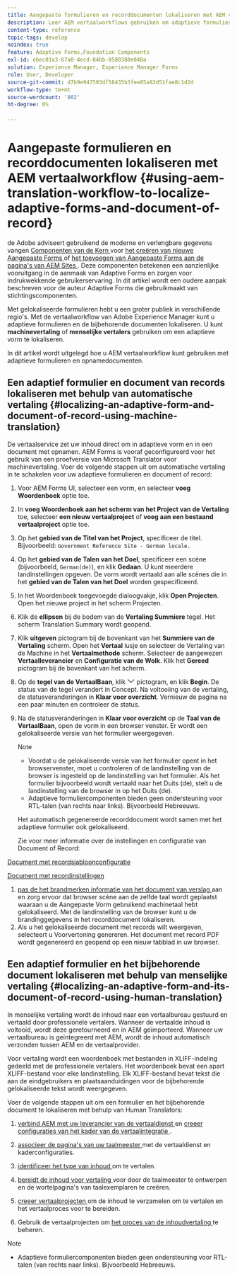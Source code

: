 ```yaml
---
title: Aangepaste formulieren en recorddocumenten lokaliseren met AEM vertaalworkflow
description: Leer AEM vertaalworkflows gebruiken om adaptieve formulieren en recorddocumenten te lokaliseren.
content-type: reference
topic-tags: develop
noindex: true
feature: Adaptive Forms,Foundation Components
exl-id: ebec03a3-67a0-4ecd-84bb-8580388e048a
solution: Experience Manager, Experience Manager Forms
role: User, Developer
source-git-commit: d7b9e947503df58435b3fee85a92d51fae8c1d2d
workflow-type: tm+mt
source-wordcount: '802'
ht-degree: 0%

---
```


# Aangepaste formulieren en recorddocumenten lokaliseren met AEM vertaalworkflow {#using-aem-translation-workflow-to-localize-adaptive-forms-and-document-of-record}

<span class="preview"> de Adobe adviseert gebruikend de moderne en verlengbare gegevens vangen [ Componenten van de Kern ](https://experienceleague.adobe.com/docs/experience-manager-core-components/using/adaptive-forms/introduction.html) voor [ het creëren van nieuwe Aangepaste Forms ](/help/forms/using/create-an-adaptive-form-core-components.md) of [ het toevoegen van Aangepaste Forms aan de pagina&#39;s van AEM Sites ](/help/forms/using/create-or-add-an-adaptive-form-to-aem-sites-page.md). Deze componenten betekenen een aanzienlijke vooruitgang in de aanmaak van Adaptive Forms en zorgen voor indrukwekkende gebruikerservaring. In dit artikel wordt een oudere aanpak beschreven voor de auteur Adaptive Forms die gebruikmaakt van stichtingscomponenten. </span>

Met gelokaliseerde formulieren hebt u een groter publiek in verschillende regio&#39;s. Met de vertaalworkflow van Adobe Experience Manager kunt u adaptieve formulieren en de bijbehorende documenten lokaliseren. U kunt **machinevertaling** of **menselijke vertalers** gebruiken om een adaptieve vorm te lokaliseren.

In dit artikel wordt uitgelegd hoe u AEM vertaalworkflow kunt gebruiken met adaptieve formulieren en opnamedocumenten.

## Een adaptief formulier en document van records lokaliseren met behulp van automatische vertaling {#localizing-an-adaptive-form-and-document-of-record-using-machine-translation}

De vertaalservice zet uw inhoud direct om in adaptieve vorm en in een document met opnamen. AEM Forms is vooraf geconfigureerd voor het gebruik van een proefversie van Microsoft Translator voor machinevertaling. Voer de volgende stappen uit om automatische vertaling in te schakelen voor uw adaptieve formulieren en document of record:

1. Voor AEM Forms UI, selecteer een vorm, en selecteer **voeg Woordenboek** optie toe.
1. In **voeg Woordenboek aan het scherm van het Project van de Vertaling** toe, selecteer **een nieuw vertaalproject** of **voeg aan een bestaand vertaalproject** optie toe.
1. Op het **gebied van de Titel van het Project**, specificeer de titel. Bijvoorbeeld: `Government Reference Site - German locale.`
1. Op het **gebied van de Talen van het Doel**, specificeer een scène (bijvoorbeeld, `German(de)`), en klik **Gedaan**. U kunt meerdere landinstellingen opgeven. De vorm wordt vertaald aan alle scènes die in het **gebied van de Talen van het Doel** worden gespecificeerd.
1. In het Woordenboek toegevoegde dialoogvakje, klik **Open Projecten**. Open het nieuwe project in het scherm Projecten.
1. Klik de **ellipsen** bij de bodem van de **Vertaling Summiere** tegel. Het scherm Translation Summary wordt geopend.
1. Klik **uitgeven** pictogram bij de bovenkant van het **Summiere van de Vertaling** scherm. Open het **Vertaal** lusje en selecteer de Vertaling van de Machine in het **Vertaalmethode** scherm. Selecteer de aangewezen **Vertaalleverancier** en **Configuratie van de Wolk**. Klik het **Gereed** pictogram bij de bovenkant van het scherm.
1. Op de **tegel van de VertaalBaan**, klik ![ aem62forms_downarrow ](assets/aem62forms_downarrow.png) pictogram, en klik **Begin**. De status van de tegel verandert in Concept. Na voltooiing van de vertaling, de statusveranderingen in **Klaar voor overzicht**. Vernieuw de pagina na een paar minuten en controleer de status.
1. Na de statusveranderingen in **Klaar voor overzicht** op de **Taal van de VertaalBaan**, open de vorm in een browser venster. Er wordt een gelokaliseerde versie van het formulier weergegeven.

   >[!NOTE]
   >
   >* Voordat u de gelokaliseerde versie van het formulier opent in het browservenster, moet u controleren of de landinstelling van de browser is ingesteld op de landinstelling van het formulier. Als het formulier bijvoorbeeld wordt vertaald naar het Duits (de), stelt u de landinstelling van de browser in op het Duits (de).
   >* Adaptieve formuliercomponenten bieden geen ondersteuning voor RTL-talen (van rechts naar links). Bijvoorbeeld Hebreeuws.

   Het automatisch gegenereerde recorddocument wordt samen met het adaptieve formulier ook gelokaliseerd.

   Zie voor meer informatie over de instellingen en configuratie van Document of Record:

[Document met recordsjabloonconfiguratie](/help/forms/using/generate-document-of-record-for-non-xfa-based-adaptive-forms.md#p-document-of-record-template-configuration-p)

[Document met recordinstellingen](/help/forms/using/generate-document-of-record-for-non-xfa-based-adaptive-forms.md#p-document-of-record-settings-p)

1. [ pas de het brandmerken informatie van het document van verslag ](/help/forms/using/generate-document-of-record-for-non-xfa-based-adaptive-forms.md) aan en zorg ervoor dat browser scène aan de zelfde taal wordt geplaatst waaraan u de Aangepaste Vorm gebruikend machinetaal hebt gelokaliseerd. Met de landinstelling van de browser kunt u de brandinggegevens in het recorddocument lokaliseren.
1. Als u het gelokaliseerde document met records wilt weergeven, selecteert u Voorvertoning genereren. Het document met record PDF wordt gegenereerd en geopend op een nieuw tabblad in uw browser.

## Een adaptief formulier en het bijbehorende document lokaliseren met behulp van menselijke vertaling {#localizing-an-adaptive-form-and-its-document-of-record-using-human-translation}

In menselijke vertaling wordt de inhoud naar een vertaalbureau gestuurd en vertaald door professionele vertalers. Wanneer de vertaalde inhoud is voltooid, wordt deze geretourneerd en in AEM geïmporteerd. Wanneer uw vertaalbureau is geïntegreerd met AEM, wordt de inhoud automatisch verzonden tussen AEM en de vertaalprovider.

Voor vertaling wordt een woordenboek met bestanden in XLIFF-indeling gedeeld met de professionele vertalers. Het woordenboek bevat een apart XLIFF-bestand voor elke landinstelling. Elk XLIFF-bestand bevat tekst die aan de eindgebruikers en plaatsaanduidingen voor de bijbehorende gelokaliseerde tekst wordt weergegeven.

Voer de volgende stappen uit om een formulier en het bijbehorende document te lokaliseren met behulp van Human Translators:

1. [ verbind AEM met uw leverancier van de vertaaldienst ](/help/sites-administering/tc-tic.md) en [ creeer configuraties van het kader van de vertaalintegratie ](/help/sites-administering/tc-tic.md).

1. [ associeer de pagina&#39;s van uw taalmeester ](/help/sites-administering/tc-tic.md) met de vertaaldienst en kaderconfiguraties.

1. [ identificeer het type van inhoud ](/help/sites-administering/tc-rules.md) om te vertalen.

1. [ bereidt de inhoud voor vertaling ](/help/sites-administering/tc-prep.md) voor door de taalmeester te ontwerpen en de wortelpagina&#39;s van taalexemplaren te creëren.

1. [ creeer vertaalprojecten ](/help/sites-administering/tc-manage.md) om de inhoud te verzamelen om te vertalen en het vertaalproces voor te bereiden.

1. Gebruik de vertaalprojecten om [ het proces van de inhoudvertaling ](/help/sites-administering/tc-manage.md) te beheren.

>[!NOTE]
>
>* Adaptieve formuliercomponenten bieden geen ondersteuning voor RTL-talen (van rechts naar links). Bijvoorbeeld Hebreeuws.
>
